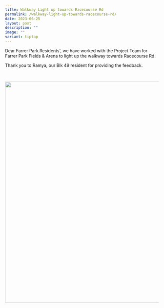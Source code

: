 ```yaml
---
title: Walkway Light up towards Racecourse Rd
permalink: /walkway-light-up-towards-racecourse-rd/
date: 2023-06-25
layout: post
description: ""
image: ""
variant: tiptap
---
```

<p>Dear Farrer Park Residents', we have worked with the Project Team for
Farrer Park Fields &amp; Arena to light up the walkway towards Racecourse
Rd.</p>
<p>Thank you to Ramya, our Blk 49 resident for providing the feedback.</p>
<p>
<br>
</p>
<div class="isomer-image-wrapper">
<img style="width: 725px; color: rgb(0, 0, 0); font-family: system-ui, -apple-system, &quot;system-ui&quot;, &quot;Segoe UI&quot;, Roboto, Oxygen, Ubuntu, Cantarell, &quot;Open Sans&quot;, &quot;Helvetica Neue&quot;, sans-serif; font-size: medium; font-style: normal; font-variant-ligatures: normal; font-variant-caps: normal; font-weight: 400; letter-spacing: normal; orphans: 2; text-align: start; text-indent: 0px; text-transform: none; widows: 2; word-spacing: 0px; -webkit-text-stroke-width: 0px; white-space: normal; text-decoration-thickness: initial; text-decoration-style: initial; text-decoration-color: initial;" height="auto" width="100%" src="https://moca.sgp1.cdn.digitaloceanspaces.com/Upgrade%20%26%20Plans/64992556675c1c561916841c_Untitled%2520design%2520(8).webp">
</div>
<p></p>